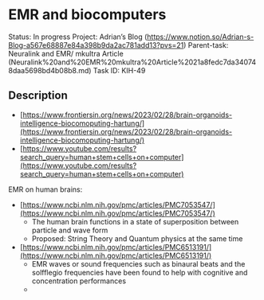 # EMR and biocomputers

Status: In progress
Project: Adrian’s Blog (https://www.notion.so/Adrian-s-Blog-a567e68887e84a398b9da2ac781add13?pvs=21)
Parent-task: Neuralink and EMR/ mkultra Article   (Neuralink%20and%20EMR%20mkultra%20Article%2021a8fedc7da340748daa5698bd4b08b8.md)
Task ID: KIH-49

## Description

- [https://www.frontiersin.org/news/2023/02/28/brain-organoids-intelligence-biocomoputing-hartung/](https://www.frontiersin.org/news/2023/02/28/brain-organoids-intelligence-biocomoputing-hartung/)
- [https://www.youtube.com/results?search_query=human+stem+cells+on+computer](https://www.youtube.com/results?search_query=human+stem+cells+on+computer)

EMR on human brains:

- [https://www.ncbi.nlm.nih.gov/pmc/articles/PMC7053547/](https://www.ncbi.nlm.nih.gov/pmc/articles/PMC7053547/)
    - The human brain functions in a state of superposition between particle and wave form
    - Proposed: String Theory and Quantum physics at the same time
- [https://www.ncbi.nlm.nih.gov/pmc/articles/PMC6513191/](https://www.ncbi.nlm.nih.gov/pmc/articles/PMC6513191/)
    - EMR waves or sound frequencies such as binaural beats and the solfflegio frequencies have been found to help with cognitive and concentration performances
    -